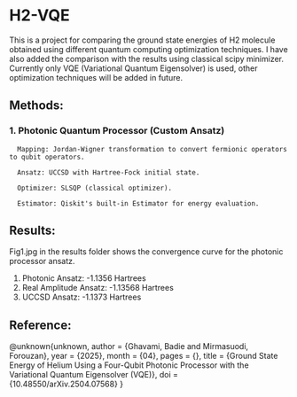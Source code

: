 # H2-VQE
This is a project for comparing the ground state energies of H2 molecule obtained using different quantum computing optimization techniques. I have also added the comparison with the results using classical scipy minimizer. Currently only VQE (Variational Quantum Eigensolver) is used, other optimization techniques will be added in future.

## Methods:
  ### 1. Photonic Quantum Processor (Custom Ansatz)

      Mapping: Jordan-Wigner transformation to convert fermionic operators to qubit operators.
      
      Ansatz: UCCSD with Hartree-Fock initial state.
      
      Optimizer: SLSQP (classical optimizer).
      
      Estimator: Qiskit's built-in Estimator for energy evaluation.
  

## Results:
Fig1.jpg in the results folder shows the convergence curve for the photonic processor ansatz.

1. Photonic Ansatz: -1.1356 Hartrees
2. Real Amplitude Ansatz: -1.13568 Hartrees
3. UCCSD Ansatz: -1.1373 Hartrees

## Reference:
  @unknown{unknown,
  author = {Ghavami, Badie and Mirmasuodi, Forouzan},
  year = {2025},
  month = {04},
  pages = {},
  title = {Ground State Energy of Helium Using a Four-Qubit Photonic Processor with the Variational Quantum Eigensolver (VQE)},
  doi = {10.48550/arXiv.2504.07568}
  }
